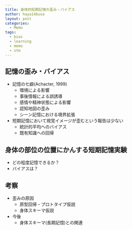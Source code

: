 ```yaml
---
title: 身体的短期記憶の歪み・バイアス
author: haya14busa
layout: post
categories:
  - Memo
tags:
  - bias
  - learning
  - memo
  - stm
---
```

## 記憶の歪み・バイアス

*   記憶の七癖(Achacter, 1999) 
    *   環境による影響
    *   事後情報による誤誘導
    *   感情や精神状態による影響
    *   認知地図の歪み
    *   シーン記憶における境界拡張
*   短期記憶において視覚イメージが歪むという報告は少ない 
    *   統計的平均へのバイアス
    *   既有知識への回帰

## 身体の部位の位置にかんする短期記憶実験

*   どの程度記憶できるか？
*   バイアスは？

## 考察

*   歪みの原因 
    *   原型回帰・プロトタイプ仮説
    *   身体スキーマ仮説
*   今後 
    *   身体スキーマ(長期記憶)との関連
